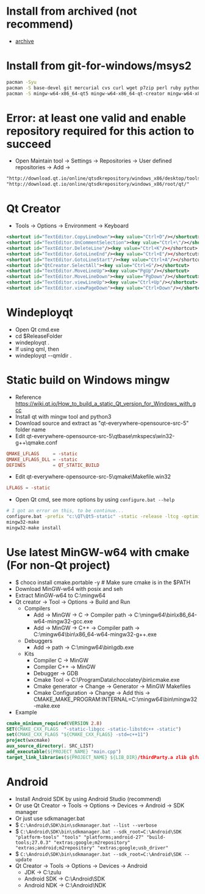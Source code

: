 Install from archived (not recommend)
=====
* [archive]("https://download.qt.io/archive/")

Install from git-for-windows/msys2
=====
```sh
pacman -Syu
pacman -S base-devel git mercurial cvs curl wget p7zip perl ruby python2 python3 mingw-w64-x86_64-toolchain
pacman -S mingw-w64-x86_64-qt5 mingw-w64-x86_64-qt-creator mingw-w64-x86_64-qt5-static
```

Error: at least one valid and enable repository required for this action to succeed
=====
* Open Maintain tool -> Settings -> Repositories -> User defined repositories -> Add ->
```markdown
"http://download.qt.io/online/qtsdkrepository/windows_x86/desktop/tools_maintenance/"
"http://download.qt.io/online/qtsdkrepository/windows_x86/root/qt/"
```

Qt Creator
=====
* Tools -> Options -> Environment -> Keyboard
```xml
<shortcut id="TextEditor.CopyLineDown"><key value="Ctrl+D"/></shortcut>
<shortcut id="TextEditor.UnCommentSelection"><key value="Ctrl+\"/></shortcut>
<shortcut id="TextEditor.DeleteLine"/><key value="Ctrl+K"/></shortcut>
<shortcut id="TextEditor.GotoLineEnd"/><key value="Ctrl+E"/></shortcut>
<shortcut id="TextEditor.GotoLineStart"/><key value="Ctrl+A"/></shortcut>
<shortcut id="QtCreator.SelectAll"><key value="Ctrl+G"/></shortcut>
<shortcut id="TextEditor.MoveLineUp"><key value="PgUp"/></shortcut>
<shortcut id="TextEditor.MoveLineDown"><key value="PgDown"/></shortcut>
<shortcut id="TextEditor.viewLineUp"><key value="Ctrl+Up"/></shortcut>
<shortcut id="TextEditor.viewPageDown"><key value="Ctrl+Down"/></shortcut>
```

Windeployqt
=====
* Open Qt cmd.exe
* cd $ReleaseFolder
* windeployqt .
* If using qml, then
* windeployqt --qmldir <PathToQml> .

Static build on Windows mingw
=====
* Reference <https://wiki.qt.io/How_to_build_a_static_Qt_version_for_Windows_with_gcc>
* Install qt with mingw tool and python3
* Download source and extract as "qt-everywhere-opensource-src-5" folder name
* Edit qt-everywhere-opensource-src-5\qtbase\mkspecs\win32-g++\qmake.conf
```conf
QMAKE_LFLAGS     = -static
QMAKE_LFLAGS_DLL = -static
DEFINES          = QT_STATIC_BUILD
```
* Edit qt-everywhere-opensource-src-5\qmake\Makefile.win32
```conf
LFLAGS = -static
```
* Open Qt cmd, see more options by using `configure.bat --help`
```sh
# I got an error on this, to be continue...
configure.bat -prefix "c:\QT\Qt5-static" -static -release -ltcg -optimize-size -opensource -confirm-license -platform win32-g++ -qt-zlib -qt-libpng -qt-libjpeg -gif -ico -opengl desktop -qt-pcre -qt-freetype -nomake tests -nomake examples -no-compile-examples -skip qtdeclarative -skip qtwebengine
mingw32-make
mingw32-make install
```

Use latest MinGW-w64 with cmake (For non-Qt project)
=====
* $ choco install cmake.portable -y # Make sure cmake is in the $PATH
* Download MinGW-w64 with posix and seh
* Extract MinGW-w64 to C:\mingw64
* Qt creator -> Tool -> Options -> Build and Run
    * Compilers
        * Add -> MinGW ->  C  -> Compiler path -> C:\mingw64\bin\x86_64-w64-mingw32-gcc.exe
        * Add -> MinGW -> C++ -> Compiler path -> C:\mingw64\bin\x86_64-w64-mingw32-g++.exe
    * Debuggers
        * Add -> path -> C:\mingw64\bin\gdb.exe
    * Kits
        * Compiler  C  -> MinGW
        * Compiler C++ -> MinGW
        * Debugger -> GDB
        * Cmake Tool -> C:\ProgramData\chocolatey\bin\cmake.exe
        * Cmake generator -> Change -> Generator -> MinGW Makefiles
        * Cmake Configuration -> Change -> Add this -> CMAKE_MAKE_PROGRAM:INTERNAL=C:\mingw64\bin\mingw32-make.exe
* Example
```cmake
cmake_minimum_required(VERSION 2.8)
SET(CMAKE_CXX_FLAGS  "-static-libgcc -static-libstdc++ -static")
set(CMAKE_CXX_FLAGS "${CMAKE_CXX_FLAGS} -std=c++11")
project(wxcmake)
aux_source_directory(. SRC_LIST)
add_executable(${PROJECT_NAME} "main.cpp")
target_link_libraries(${PROJECT_NAME} ${LIB_DIR}/thirdParty.a zlib glfw glxw)
```

Android
=====
* Install Android SDK by using Android Studio (recommend)
* Or use Qt Creator -> Tools -> Options -> Devices -> Android -> SDK manager
* Or just use sdkmanager.bat
* $ `C:\Android\SDK\bin\sdkmanager.bat --list --verbose`
* $ `C:\Android\SDK\bin\sdkmanager.bat --sdk_root=C:\Android\SDK "platform-tools" "tools" "platforms;android-27" "build-tools;27.0.3" "extras;google;m2repository" "extras;android;m2repository" "extras;google;usb_driver"`
* $ `C:\Android\SDK\bin\sdkmanager.bat --sdk_root=C:\Android\SDK --update`
* Qt Creator -> Tools -> Options -> Devices -> Android
    * JDK -> C:\zulu
    * Android SDK -> C:\Android\SDK
    * Android NDK -> C:\Android\NDK

